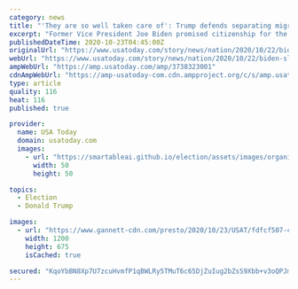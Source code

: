```yaml
---
category: news
title: "'They are so well taken care of': Trump defends separating migrant children from parents"
excerpt: "Former Vice President Joe Biden promised citizenship for the nation's undocumented immigrants while President Donald Trump defended his own record."
publishedDateTime: 2020-10-23T04:45:00Z
originalUrl: "https://www.usatoday.com/story/news/nation/2020/10/22/biden-slams-trump-promises-citizenship-undocumented-immigrants/3738323001/"
webUrl: "https://www.usatoday.com/story/news/nation/2020/10/22/biden-slams-trump-promises-citizenship-undocumented-immigrants/3738323001/"
ampWebUrl: "https://amp.usatoday.com/amp/3738323001"
cdnAmpWebUrl: "https://amp-usatoday-com.cdn.ampproject.org/c/s/amp.usatoday.com/amp/3738323001"
type: article
quality: 116
heat: 116
published: true

provider:
  name: USA Today
  domain: usatoday.com
  images:
    - url: "https://smartableai.github.io/election/assets/images/organizations/usatoday.com-50x50.jpg"
      width: 50
      height: 50

topics:
  - Election
  - Donald Trump

images:
  - url: "https://www.gannett-cdn.com/presto/2020/10/23/USAT/fdfcf507-c36c-40fd-913b-bba926a51f63-Trump_Debate_Election.jpg?auto=webp&crop=2570,1446,x75,y48&format=pjpg&width=1200"
    width: 1200
    height: 675
    isCached: true

secured: "KqoYbBN8Xp7U7zcuHvmfP1qBWLRy5TMuT6c65DjZuIug2bZsS9Xbb+v3oQPJma7LPoYlH+dL1Mp5BPhMUgL5wAma2Rma/mnWNRhRb0thEPKkyWdFxZaC6CrsTHsCo4glGBw3pZgVa/SHH7YP2a/nSP084IZKNPVcSGRRLe2tvHWUpDWXLZLLqO+FR3AbSUjNvTsLmT85Y/WUfiGUfIMurcEiPbEaEfZNAJiFIxvkAQbiezUUASVc9qwjJ9RDLnVubZnX+Zh1QIeC4k7bD042Rz6F1DRibnsXx3mSmnWbxLo/TKnYu2doljx/S2pd5bsq679SrK00X2r3aDdhr1cMaDSIQqodzCvgw3eMF7F6xzs=;nA3yucDZhg5W066C/2uZ4w=="
---
```


